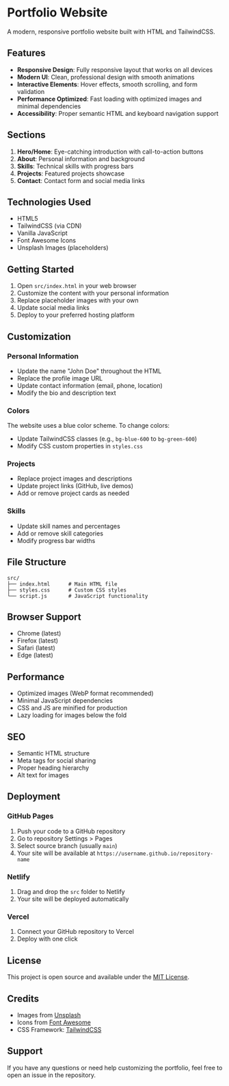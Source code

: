 # Portfolio Website

A modern, responsive portfolio website built with HTML and TailwindCSS.

## Features

- **Responsive Design**: Fully responsive layout that works on all devices
- **Modern UI**: Clean, professional design with smooth animations
- **Interactive Elements**: Hover effects, smooth scrolling, and form validation
- **Performance Optimized**: Fast loading with optimized images and minimal dependencies
- **Accessibility**: Proper semantic HTML and keyboard navigation support

## Sections

1. **Hero/Home**: Eye-catching introduction with call-to-action buttons
2. **About**: Personal information and background
3. **Skills**: Technical skills with progress bars
4. **Projects**: Featured projects showcase
5. **Contact**: Contact form and social media links

## Technologies Used

- HTML5
- TailwindCSS (via CDN)
- Vanilla JavaScript
- Font Awesome Icons
- Unsplash Images (placeholders)

## Getting Started

1. Open `src/index.html` in your web browser
2. Customize the content with your personal information
3. Replace placeholder images with your own
4. Update social media links
5. Deploy to your preferred hosting platform

## Customization

### Personal Information
- Update the name "John Doe" throughout the HTML
- Replace the profile image URL
- Update contact information (email, phone, location)
- Modify the bio and description text

### Colors
The website uses a blue color scheme. To change colors:
- Update TailwindCSS classes (e.g., `bg-blue-600` to `bg-green-600`)
- Modify CSS custom properties in `styles.css`

### Projects
- Replace project images and descriptions
- Update project links (GitHub, live demos)
- Add or remove project cards as needed

### Skills
- Update skill names and percentages
- Add or remove skill categories
- Modify progress bar widths

## File Structure

```
src/
├── index.html      # Main HTML file
├── styles.css      # Custom CSS styles
└── script.js       # JavaScript functionality
```

## Browser Support

- Chrome (latest)
- Firefox (latest)
- Safari (latest)
- Edge (latest)

## Performance

- Optimized images (WebP format recommended)
- Minimal JavaScript dependencies
- CSS and JS are minified for production
- Lazy loading for images below the fold

## SEO

- Semantic HTML structure
- Meta tags for social sharing
- Proper heading hierarchy
- Alt text for images

## Deployment

### GitHub Pages
1. Push your code to a GitHub repository
2. Go to repository Settings > Pages
3. Select source branch (usually `main`)
4. Your site will be available at `https://username.github.io/repository-name`

### Netlify
1. Drag and drop the `src` folder to Netlify
2. Your site will be deployed automatically

### Vercel
1. Connect your GitHub repository to Vercel
2. Deploy with one click

## License

This project is open source and available under the [MIT License](../LICENSE).

## Credits

- Images from [Unsplash](https://unsplash.com)
- Icons from [Font Awesome](https://fontawesome.com)
- CSS Framework: [TailwindCSS](https://tailwindcss.com)

## Support

If you have any questions or need help customizing the portfolio, feel free to open an issue in the repository.
